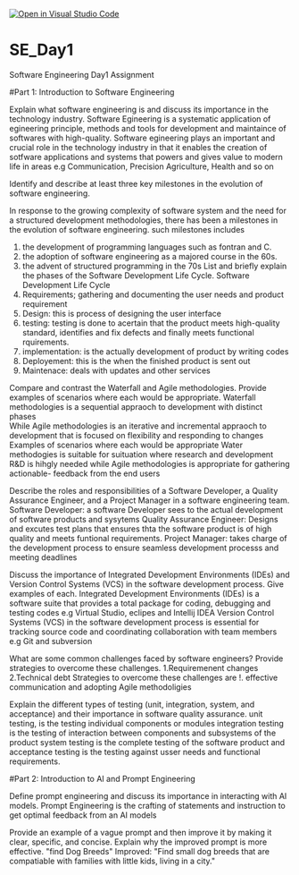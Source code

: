 [![Open in Visual Studio Code](https://classroom.github.com/assets/open-in-vscode-2e0aaae1b6195c2367325f4f02e2d04e9abb55f0b24a779b69b11b9e10269abc.svg)](https://classroom.github.com/online_ide?assignment_repo_id=15566453&assignment_repo_type=AssignmentRepo)
# SE_Day1
Software Engineering Day1 Assignment

#Part 1: Introduction to Software Engineering

Explain what software engineering is and discuss its importance in the technology industry.
Software Egineering is a systematic application of egineering principle, methods and tools for development and maintaince of softwares with high-quality. Software egineering plays an important and crucial role in the technology industry in that it enables the creation of sotfware applications and systems that powers and gives value to modern life in areas e.g Communication, Precision Agriculture, Health and so on

Identify and describe at least three key milestones in the evolution of software engineering.

In response to the growing complexity of software system and the need for a structured development methodologies, there has been a milestones in the evolution of software engineering. such milestones includes 
1. the development of programming languages such as fontran and C.
2.  the adoption of software engineering as a majored course in the 60s.
3.  the advent of structured programming in the 70s 
List and briefly explain the phases of the Software Development Life Cycle.
Software Development Life Cycle
1. Requirements; gathering and documenting the user needs and product requirement
2. Design: this is process of designing the user interface 
3. testing: testing is done to acertain that the product meets high-quality standard, identifies and fix defects and finally meets functional rquirements.
4. implementation: is the actually development of product by writing codes
5. Deployement: this is the when the finished product is sent out
6. Maintenace: deals with updates and other services

Compare and contrast the Waterfall and Agile methodologies. Provide examples of scenarios where each would be appropriate.
Waterfall methodologies is a sequential appraoch to development with distinct phases  
While Agile methodologies is an iterative and incremental appraoch to development that is focused on flexibility and responding to changes
Examples of scenarios where each would be appropriate
Water methodogies is suitable for suituation where research and development R&D is hihgly needed
while Agile methodologies is appropriate for gathering actionable- feedback from the end users

Describe the roles and responsibilities of a Software Developer, a Quality Assurance Engineer, and a Project Manager in a software engineering team.
Software Developer: a software Developer sees to the actual development of software products and sysytems
Quality Assurance Engineer: Designs and excutes test plans that ensures thta the software product is of high quality and meets funtional requirements.
Project Manager: takes charge of the development process to ensure seamless development processs and meeting deadlines 

Discuss the importance of Integrated Development Environments (IDEs) and Version Control Systems (VCS) in the software development process. Give examples of each.
Integrated Development Environments (IDEs) is a software suite that provides a total package for coding, debugging and testing codes
e.g Virtual Studio, eclipes and Intellij IDEA
Version Control Systems (VCS) in the software development process is essential for tracking source code and coordinating collaboration with team members
e.g Git and subversion

What are some common challenges faced by software engineers? Provide strategies to overcome these challenges.
1.Requiremenent changes
2.Technical debt
Strategies to overcome these challenges are !. effective communication and adopting Agile methodoligies

Explain the different types of testing (unit, integration, system, and acceptance) and their importance in software quality assurance.
unit testing, is the testing individual components or modules 
integration testing is the testing of interaction between components and subsystems of the product
system testing is the complete testing of the software product 
and acceptance testing is the testing against usser needs and functional requirements.

#Part 2: Introduction to AI and Prompt Engineering


Define prompt engineering and discuss its importance in interacting with AI models.
Prompt Engineering is the crafting of statements and instruction to get optimal feedback from an AI models

Provide an example of a vague prompt and then improve it by making it clear, specific, and concise. Explain why the improved prompt is more effective.
"find Dog Breeds"
Improved: "Find small dog breeds that are compatiable with families with little kids, living in a city."

